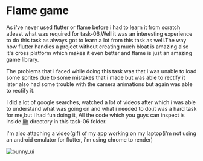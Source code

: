 # Flame game

As i've never used flutter or flame before i had to learn it from scratch atleast what was required for task-06,Well it was an interesting experience to do this task as always got to learn a lot from this task as well.The way how flutter handles a project without creating much bloat is amazing also it's cross platform which makes it even better and flame is just an amazing game library.

The problems that i faced while doing this task was that i was unable to load some sprites due to some mistakes that i made but was able to rectify it later also had some trouble with the camera animations but again was able to rectify it.

I did a lot of google searches, watched a lot of videos after which i was able to understand what was going on and what i needed to do,it was a hard task for me,but i had fun doing it, All the code which you guys can inspect is inside [lib](https://github.com/ArunKrishnan0x168/amfoss-tasks/tree/main/task-06/lib) directory in this task-06 folder.

I'm also attaching a video(gif) of my app working on my laptop(i'm not using an android emulator for flutter, i'm using chrome to render)

![bunny_ui](https://github.com/ArunKrishnan0x168/amfoss-tasks/blob/main/task-06/bunny_ui.gif)